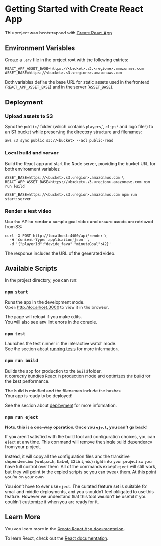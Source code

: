 # Getting Started with Create React App

This project was bootstrapped with [Create React App](https://github.com/facebook/create-react-app).

## Environment Variables

Create a `.env` file in the project root with the following entries:

```
REACT_APP_ASSET_BASE=https://<bucket>.s3.<regione>.amazonaws.com
ASSET_BASE=https://<bucket>.s3.<regione>.amazonaws.com
```

Both variables define the base URL for static assets used in the frontend (`REACT_APP_ASSET_BASE`) and in the server (`ASSET_BASE`).

## Deployment

### Upload assets to S3

Sync the `public/` folder (which contains `players/`, `clips/` and logo files) to an S3 bucket while preserving the directory structure and filenames:

```
aws s3 sync public s3://<bucket> --acl public-read
```

### Local build and server

Build the React app and start the Node server, providing the bucket URL for both environment variables:

```
ASSET_BASE=https://<bucket>.s3.<region>.amazonaws.com \
REACT_APP_ASSET_BASE=https://<bucket>.s3.<region>.amazonaws.com npm run build

ASSET_BASE=https://<bucket>.s3.<region>.amazonaws.com npm run start:server
```

### Render a test video

Use the API to render a sample goal video and ensure assets are retrieved from S3:

```
curl -X POST http://localhost:4000/api/render \
  -H 'Content-Type: application/json' \
  -d '{"playerId":"davide_fava","minuteGoal":42}'
```

The response includes the URL of the generated video.

## Available Scripts

In the project directory, you can run:

### `npm start`

Runs the app in the development mode.\
Open [http://localhost:3000](http://localhost:3000) to view it in the browser.

The page will reload if you make edits.\
You will also see any lint errors in the console.

### `npm test`

Launches the test runner in the interactive watch mode.\
See the section about [running tests](https://facebook.github.io/create-react-app/docs/running-tests) for more information.

### `npm run build`

Builds the app for production to the `build` folder.\
It correctly bundles React in production mode and optimizes the build for the best performance.

The build is minified and the filenames include the hashes.\
Your app is ready to be deployed!

See the section about [deployment](https://facebook.github.io/create-react-app/docs/deployment) for more information.

### `npm run eject`

**Note: this is a one-way operation. Once you `eject`, you can’t go back!**

If you aren’t satisfied with the build tool and configuration choices, you can `eject` at any time. This command will remove the single build dependency from your project.

Instead, it will copy all the configuration files and the transitive dependencies (webpack, Babel, ESLint, etc) right into your project so you have full control over them. All of the commands except `eject` will still work, but they will point to the copied scripts so you can tweak them. At this point you’re on your own.

You don’t have to ever use `eject`. The curated feature set is suitable for small and middle deployments, and you shouldn’t feel obligated to use this feature. However we understand that this tool wouldn’t be useful if you couldn’t customize it when you are ready for it.

## Learn More

You can learn more in the [Create React App documentation](https://facebook.github.io/create-react-app/docs/getting-started).

To learn React, check out the [React documentation](https://reactjs.org/).
